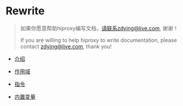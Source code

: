 # Rewrite
> 如果你愿意帮助hiproxy编写文档，请联系zdying@live.com, 谢谢！
>
> If you are willing to help hiproxy to write documentation, please contact zdying@live.com, thank you!

* [介绍](./rewrite_introduction.md)

* [作用域](./rewrite_scope.md)

* [指令](./rewrite_directive.md)

* [内置变量](./rewrite_build_in_variable.md)

